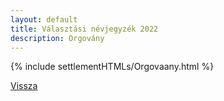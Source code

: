 ```yaml
---
layout: default
title: Választási névjegyzék 2022
description: Orgovány
---
```


{% include settlementHTMLs/Orgovaany.html %}

[Vissza](./)